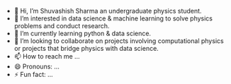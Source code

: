 - 👋 Hi, I’m Shuvashish Sharma an undergraduate physics student.
- 👀 I’m interested in data science & machine learning
     to solve physics problems and conduct research.
- 🌱 I’m currently learning python & data science.
- 💞️ I’m looking to collaborate on projects involving computational physics or projects that bridge physics with data science.
- 📫 How to reach me ...
- 😄 Pronouns: ...
- ⚡ Fun fact: ...

<!---
Shuvashish33-lab/Shuvashish33-lab is a ✨ special ✨ repository because its `README.md` (this file) appears on your GitHub profile.
You can click the Preview link to take a look at your changes.
--->
